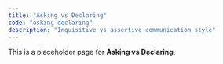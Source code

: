 ```yaml
---
title: "Asking vs Declaring"
code: "asking-declaring"
description: "Inquisitive vs assertive communication style"
---
```


This is a placeholder page for **Asking vs Declaring**.
